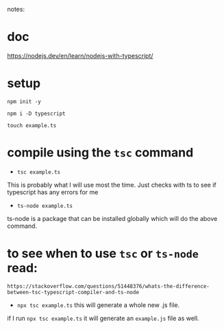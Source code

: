 notes:

# doc
https://nodejs.dev/en/learn/nodejs-with-typescript/

# setup

`npm init -y`

`npm i -D typescript`

`touch example.ts`


# compile using the `tsc` command

- `tsc example.ts`

This is probably what I will use most the time. Just checks with ts to see if typescript has any errors for me

- `ts-node example.ts`

ts-node is a package that can be installed globally which will do the above command.

# to see when to use `tsc` or `ts-node` read:
`https://stackoverflow.com/questions/51448376/whats-the-difference-between-tsc-typescript-compiler-and-ts-node`

- `npx tsc example.ts`
this will generate a whole new .js file.

if I run `npx tsc example.ts` it will generate an `example.js` file as well.
